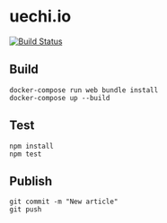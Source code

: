 # uechi.io

[![Build Status](https://travis-ci.com/uetchy/uechi.io.svg?branch=master)](https://travis-ci.org/uetchy/uechi.io)

## Build

```
docker-compose run web bundle install
docker-compose up --build
```

## Test

```
npm install
npm test
```

## Publish

```
git commit -m "New article"
git push
```
